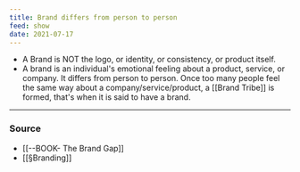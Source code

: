 ```yaml
---
title: Brand differs from person to person
feed: show
date: 2021-07-17
---
```


- A Brand is NOT the logo, or identity, or consistency, or product itself. 
- A brand is an individual's emotional feeling about a product, service, or company. It differs from person to person. Once too many people feel the same way about a company/service/product, a [[Brand Tribe]] is formed, that's when it is said to have a brand.

---

### Source 
- [[--BOOK- The Brand Gap]]
- [[§Branding]]